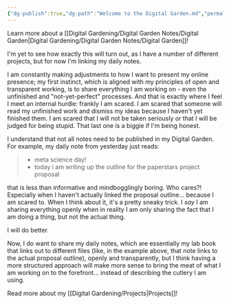 ```yaml
---
{"dg-publish":true,"dg-path":"Welcome to the Digital Garden.md","permalink":"/welcome-to-the-digital-garden/","tags":["gardenEntry"],"noteIcon":""}
---
```


Learn more about a [[Digital Gardening/Digital Garden Notes/Digital Garden\|Digital Gardening/Digital Garden Notes/Digital Garden]]!

I'm yet to see how exactly this will turn out, as I have a number of different projects, but for now I'm linking my daily notes. 

I am constantly making adjustments to how I want to present my online presence; my first instinct, which is aligned with my principles of open and transparent working, is to share everything I am working on - even the unfinished and "not-yet-perfect" processes. And that is exactly where I feel I meet an internal hurdle: frankly I am scared. I am scared that someone will read my unfinished work and dismiss my ideas because I haven't yet finished them. I am scared that I will not be taken seriously or that I will be judged for being stupid. That last one is a biggie if I'm being honest. 

I understand that not all notes need to be published in my Digital Garden. For example, my daily note from yesterday just reads:

> - meta science day!
>- today i am writing up the outline for the paperstars project proposal

that is less than informative and mindbogglingly boring. Who cares?! Especially when I haven't actually linked the proposal outline... because I am scared to. When I think about it, it's a pretty sneaky trick. I *say* I am sharing everything openly when in reality I am only sharing the fact that I am doing a thing, but not the actual thing. 

I will do better.

Now, I do want to share my daily notes, which are essentially my lab book that links out to different files (like, in the example above, that note links to the actual proposal outline), openly and transparently, but I think having a more structured approach will make more sense to bring the meat of what I am working on to the forefront... instead of describing the cutlery I am using.

Read more about my [[Digital Gardening/Projects\|Projects]]!

